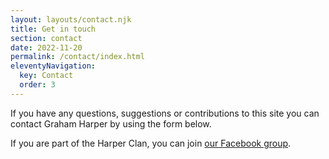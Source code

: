 ```yaml
---
layout: layouts/contact.njk
title: Get in touch
section: contact
date: 2022-11-20
permalink: /contact/index.html
eleventyNavigation:
  key: Contact
  order: 3
---
```


If you have any questions, suggestions or contributions to this site you can contact Graham Harper by using the form below.

If you are part of the Harper Clan, you can join [our Facebook group](https://www.facebook.com/groups/121341441277128).
